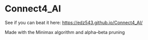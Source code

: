 # Connect4_AI
See if you can beat it here: https://edz543.github.io/Connect4_AI/

Made with the Minimax algorithm and alpha–beta pruning
